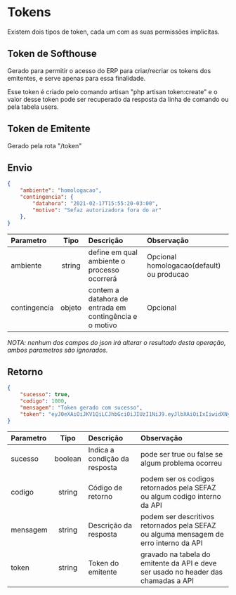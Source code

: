 # Tokens

Existem dois tipos de token, cada um com as suas permissões implicitas.

## Token de Softhouse

Gerado para permitir o acesso do ERP para criar/recriar os tokens dos emitentes, e serve apenas para essa finalidade.

Esse token é criado pelo comando artisan "php artisan token:create" e o valor desse token pode ser recuperado da resposta da linha de comando ou pela tabela users.

## Token de Emitente

Gerado pela rota "/token"

## Envio

```json
{
    "ambiente": "homologacao",
    "contingencia": {
        "datahora": "2021-02-17T15:55:20-03:00",
        "motivo": "Sefaz autorizadora fora do ar"
    },
}
```

|Parametro|Tipo|Descrição|Observação|
|:---|:---:|:---|:---|
|ambiente|string|define em qual ambiente o processo ocorrerá|Opcional homologacao(default) ou producao|
|contingencia|objeto|contem a datahora de entrada em contingência e o motivo|Opcional|

*NOTA: nenhum dos campos do json irá alterar o resultado desta operação, ambos parametros são ignorados.*

## Retorno

```json
{
    "sucesso": true,
    "codigo": 1000,
    "mensagem": "Token gerado com sucesso",
    "token": "eyJ0eXAiOiJKV1QiLCJhbGciOiJIUzI1NiJ9.eyJlbXAiOiIxIiwidXNyIjoiOCIsInRwIjoyPRdgYXQiOjE1ODE2MTUzNTJ9.s4-XbF4TFrZWVFrFkMk456Dv7FLQE4ACs98kKspO-ZK"
}

```

|Parametro|Tipo|Descrição|Observação|
|:---|:---:|:---|:---|
|sucesso|boolean|Indica a condição da resposta|pode ser true ou false se algum problema ocorreu|
|codigo|string|Código de retorno|podem ser os codigos retornados pela SEFAZ ou algum codigo interno da API|
|mensagem|string|Descrição da resposta|podem ser descritivos retornados pela SEFAZ ou alguma mensagem de erro interno da API|
|token|string|Token do emitente|gravado na tabela do emitente da API e deve ser usado no header das chamadas a API|

